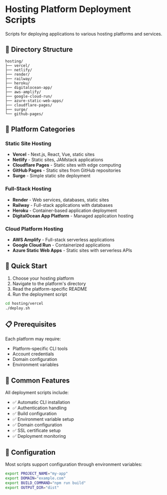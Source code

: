 # Hosting Platform Deployment Scripts

Scripts for deploying applications to various hosting platforms and services.

## 📁 Directory Structure

```
hosting/
├── vercel/
├── netlify/
├── render/
├── railway/
├── heroku/
├── digitalocean-app/
├── aws-amplify/
├── google-cloud-run/
├── azure-static-web-apps/
├── cloudflare-pages/
├── surge/
└── github-pages/
```

## 🎯 Platform Categories

### Static Site Hosting
- **Vercel** - Next.js, React, Vue, static sites
- **Netlify** - Static sites, JAMstack applications
- **Cloudflare Pages** - Static sites with edge computing
- **GitHub Pages** - Static sites from GitHub repositories
- **Surge** - Simple static site deployment

### Full-Stack Hosting
- **Render** - Web services, databases, static sites
- **Railway** - Full-stack applications with databases
- **Heroku** - Container-based application deployment
- **DigitalOcean App Platform** - Managed application hosting

### Cloud Platform Hosting
- **AWS Amplify** - Full-stack serverless applications
- **Google Cloud Run** - Containerized applications
- **Azure Static Web Apps** - Static sites with serverless APIs

## 🚀 Quick Start

1. Choose your hosting platform
2. Navigate to the platform's directory
3. Read the platform-specific README
4. Run the deployment script

```bash
cd hosting/vercel
./deploy.sh
```

## 📋 Prerequisites

Each platform may require:
- Platform-specific CLI tools
- Account credentials
- Domain configuration
- Environment variables

## 🔧 Common Features

All deployment scripts include:
- ✅ Automatic CLI installation
- ✅ Authentication handling
- ✅ Build configuration
- ✅ Environment variable setup
- ✅ Domain configuration
- ✅ SSL certificate setup
- ✅ Deployment monitoring

## 📝 Configuration

Most scripts support configuration through environment variables:

```bash
export PROJECT_NAME="my-app"
export DOMAIN="example.com"
export BUILD_COMMAND="npm run build"
export OUTPUT_DIR="dist"
```